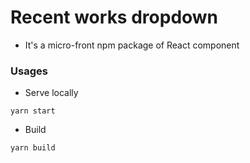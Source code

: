 # Recent works dropdown
* It's a micro-front npm package of React component

### Usages
* Serve locally
```
yarn start
```
* Build
```
yarn build
```

